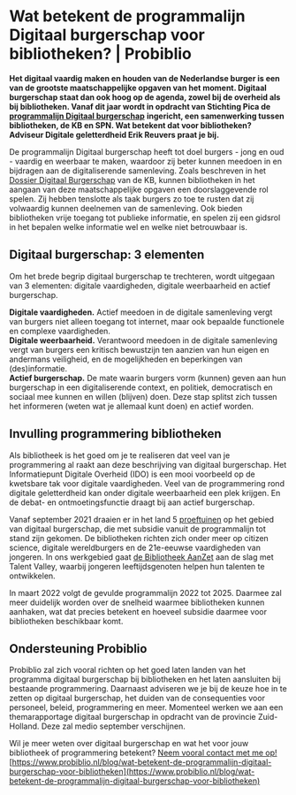 # Wat betekent de programmalijn Digitaal burgerschap voor bibliotheken? | Probiblio
**Het digitaal vaardig maken en houden van de Nederlandse burger is een van de grootste maatschappelijke opgaven van het moment. Digitaal burgerschap staat dan ook hoog op de agenda, zowel bij de overheid als bij bibliotheken. Vanaf dit jaar wordt in opdracht van Stichting Pica de** [**programmalijn Digitaal burgerschap**](https://www.bibliotheeknetwerk.nl/digitaal-burgerschap) **ingericht, een samenwerking tussen bibliotheken, de KB en SPN. Wat betekent dat voor bibliotheken?** **Adviseur Digitale geletterdheid Erik Reuvers praat je bij.**

De programmalijn Digitaal burgerschap heeft tot doel burgers - jong en oud - vaardig en weerbaar te maken, waardoor zij beter kunnen meedoen in en bijdragen aan de digitaliserende samenleving. Zoals beschreven in het [Dossier Digitaal Burgerschap](https://www.bibliotheekinzicht.nl/dossiers/digitaal-burgerschap) van de KB, kunnen bibliotheken in het aangaan van deze maatschappelijke opgaven een doorslaggevende rol spelen. Zij hebben tenslotte als taak burgers zo toe te rusten dat zij volwaardig kunnen deelnemen van de samenleving. Ook bieden bibliotheken vrije toegang tot publieke informatie, en spelen zij een gidsrol in het bepalen welke informatie wel en welke niet betrouwbaar is.

## **Digitaal burgerschap: 3 elementen**

Om het brede begrip digitaal burgerschap te trechteren, wordt uitgegaan van 3 elementen: digitale vaardigheden, digitale weerbaarheid en actief burgerschap.

**Digitale vaardigheden.** Actief meedoen in de digitale samenleving vergt van burgers niet alleen toegang tot internet, maar ook bepaalde functionele en complexe vaardigheden.  
**Digitale weerbaarheid.** Verantwoord meedoen in de digitale samenleving vergt van burgers een kritisch bewustzijn ten aanzien van hun eigen en andermans veiligheid, en de mogelijkheden en beperkingen van (des)informatie.  
**Actief burgerschap.** De mate waarin burgers vorm (kunnen) geven aan hun burgerschap in een digitaliserende context, en politiek, democratisch en sociaal mee kunnen en willen (blijven) doen. Deze stap splitst zich tussen het informeren (weten wat je allemaal kunt doen) en actief worden.

## **Invulling programmering bibliotheken**

Als bibliotheek is het goed om je te realiseren dat veel van je programmering al raakt aan deze beschrijving van digitaal burgerschap. Het Informatiepunt Digitale Overheid (IDO) is een mooi voorbeeld op de kwetsbare tak voor digitale vaardigheden. Veel van de programmering rond digitale geletterdheid kan onder digitale weerbaarheid een plek krijgen. En de debat- en ontmoetingsfunctie draagt bij aan actief burgerschap.

Vanaf september 2021 draaien er in het land 5 [proeftuinen](https://www.bibliotheeknetwerk.nl/nieuws/proeftuinen-digitaal-burgerschap-bekend) op het gebied van digitaal burgerschap, die met subsidie vanuit de programmalijn tot stand zijn gekomen. De bibliotheken richten zich onder meer op citizen science, digitale wereldburgers en de 21e-eeuwse vaardigheden van jongeren. In ons werkgebied gaat [de Bibliotheek AanZet](https://www.bibliotheeknetwerk.nl/nieuws/eerste-proeftuin-digitaal-burgerschap-van-start) aan de slag met Talent Valley, waarbij jongeren leeftijdsgenoten helpen hun talenten te ontwikkelen.

In maart 2022 volgt de gevulde programmalijn 2022 tot 2025. Daarmee zal meer duidelijk worden over de snelheid waarmee bibliotheken kunnen aanhaken, wat dat precies betekent en hoeveel subsidie daarmee voor bibliotheken beschikbaar komt. 

## **Ondersteuning Probiblio**

Probiblio zal zich vooral richten op het goed laten landen van het programma digitaal burgerschap bij bibliotheken en het laten aansluiten bij bestaande programmering. Daarnaast adviseren we je bij de keuze hoe in te zetten op digitaal burgerschap, het duiden van de consequenties voor personeel, beleid, programmering en meer. Momenteel werken we aan een themarapportage digitaal burgerschap in opdracht van de provincie Zuid-Holland. Deze zal medio september verschijnen.

Wil je meer weten over digitaal burgerschap en wat het voor jouw bibliotheek of programmering betekent? [Neem vooral contact met me op!](mailto:EReuvers@probiblio.nl) 
 [https://www.probiblio.nl/blog/wat-betekent-de-programmalijn-digitaal-burgerschap-voor-bibliotheken](https://www.probiblio.nl/blog/wat-betekent-de-programmalijn-digitaal-burgerschap-voor-bibliotheken)
